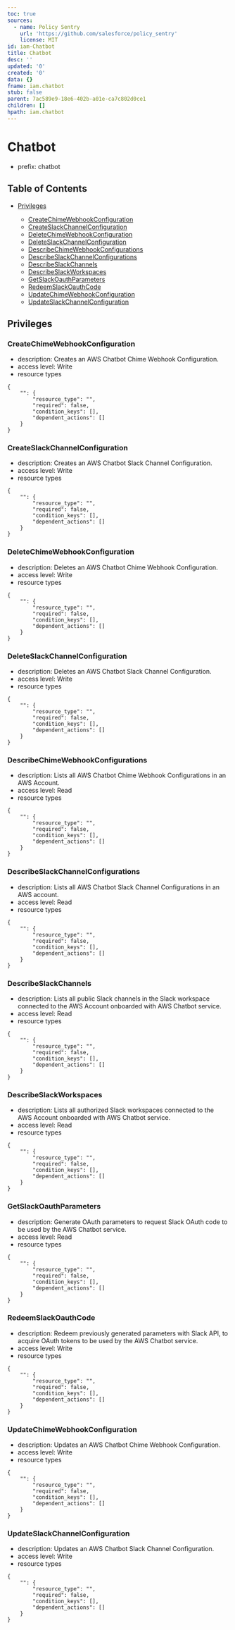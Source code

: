 ```yaml
---
toc: true
sources:
  - name: Policy Sentry
    url: 'https://github.com/salesforce/policy_sentry'
    license: MIT
id: iam-Chatbot
title: Chatbot
desc: ''
updated: '0'
created: '0'
data: {}
fname: iam.chatbot
stub: false
parent: 7ac589e9-18e6-402b-a01e-ca7c802d0ce1
children: []
hpath: iam.chatbot
---
```

# Chatbot

- prefix: chatbot

## Table of Contents

- [Privileges](#privileges)

  - [CreateChimeWebhookConfiguration](#createchimewebhookconfiguration)
  - [CreateSlackChannelConfiguration](#createslackchannelconfiguration)
  - [DeleteChimeWebhookConfiguration](#deletechimewebhookconfiguration)
  - [DeleteSlackChannelConfiguration](#deleteslackchannelconfiguration)
  - [DescribeChimeWebhookConfigurations](#describechimewebhookconfigurations)
  - [DescribeSlackChannelConfigurations](#describeslackchannelconfigurations)
  - [DescribeSlackChannels](#describeslackchannels)
  - [DescribeSlackWorkspaces](#describeslackworkspaces)
  - [GetSlackOauthParameters](#getslackoauthparameters)
  - [RedeemSlackOauthCode](#redeemslackoauthcode)
  - [UpdateChimeWebhookConfiguration](#updatechimewebhookconfiguration)
  - [UpdateSlackChannelConfiguration](#updateslackchannelconfiguration)

## Privileges

### CreateChimeWebhookConfiguration

- description: Creates an AWS Chatbot Chime Webhook Configuration.
- access level: Write
- resource types

```
{
    "": {
        "resource_type": "",
        "required": false,
        "condition_keys": [],
        "dependent_actions": []
    }
}
```

### CreateSlackChannelConfiguration

- description: Creates an AWS Chatbot Slack Channel Configuration.
- access level: Write
- resource types

```
{
    "": {
        "resource_type": "",
        "required": false,
        "condition_keys": [],
        "dependent_actions": []
    }
}
```

### DeleteChimeWebhookConfiguration

- description: Deletes an AWS Chatbot Chime Webhook Configuration.
- access level: Write
- resource types

```
{
    "": {
        "resource_type": "",
        "required": false,
        "condition_keys": [],
        "dependent_actions": []
    }
}
```

### DeleteSlackChannelConfiguration

- description: Deletes an AWS Chatbot Slack Channel Configuration.
- access level: Write
- resource types

```
{
    "": {
        "resource_type": "",
        "required": false,
        "condition_keys": [],
        "dependent_actions": []
    }
}
```

### DescribeChimeWebhookConfigurations

- description: Lists all AWS Chatbot Chime Webhook Configurations in an AWS Account.
- access level: Read
- resource types

```
{
    "": {
        "resource_type": "",
        "required": false,
        "condition_keys": [],
        "dependent_actions": []
    }
}
```

### DescribeSlackChannelConfigurations

- description: Lists all AWS Chatbot Slack Channel Configurations in an AWS account.
- access level: Read
- resource types

```
{
    "": {
        "resource_type": "",
        "required": false,
        "condition_keys": [],
        "dependent_actions": []
    }
}
```

### DescribeSlackChannels

- description: Lists all public Slack channels in the Slack workspace connected to the AWS Account onboarded with AWS Chatbot service.
- access level: Read
- resource types

```
{
    "": {
        "resource_type": "",
        "required": false,
        "condition_keys": [],
        "dependent_actions": []
    }
}
```

### DescribeSlackWorkspaces

- description: Lists all authorized Slack workspaces connected to the AWS Account onboarded with AWS Chatbot service.
- access level: Read
- resource types

```
{
    "": {
        "resource_type": "",
        "required": false,
        "condition_keys": [],
        "dependent_actions": []
    }
}
```

### GetSlackOauthParameters

- description: Generate OAuth parameters to request Slack OAuth code to be used by the AWS Chatbot service.
- access level: Read
- resource types

```
{
    "": {
        "resource_type": "",
        "required": false,
        "condition_keys": [],
        "dependent_actions": []
    }
}
```

### RedeemSlackOauthCode

- description: Redeem previously generated parameters with Slack API, to acquire OAuth tokens to be used by the AWS Chatbot service.
- access level: Write
- resource types

```
{
    "": {
        "resource_type": "",
        "required": false,
        "condition_keys": [],
        "dependent_actions": []
    }
}
```

### UpdateChimeWebhookConfiguration

- description: Updates an AWS Chatbot Chime Webhook Configuration.
- access level: Write
- resource types

```
{
    "": {
        "resource_type": "",
        "required": false,
        "condition_keys": [],
        "dependent_actions": []
    }
}
```

### UpdateSlackChannelConfiguration

- description: Updates an AWS Chatbot Slack Channel Configuration.
- access level: Write
- resource types

```
{
    "": {
        "resource_type": "",
        "required": false,
        "condition_keys": [],
        "dependent_actions": []
    }
}
```
